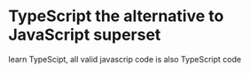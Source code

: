 # TypeScript the alternative to JavaScript superset



learn TypeScipt, all valid javascrip code is also TypeScript code
